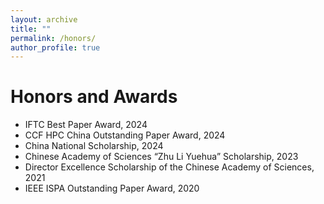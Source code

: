 ```yaml
---
layout: archive
title: ""
permalink: /honors/
author_profile: true
---
```




Honors and Awards
===
* IFTC Best Paper Award, 2024
* CCF HPC China Outstanding Paper Award, 2024
* China National Scholarship, 2024
* Chinese Academy of Sciences “Zhu Li Yuehua” Scholarship, 2023
* Director Excellence Scholarship of the Chinese Academy of Sciences, 2021
* IEEE ISPA Outstanding Paper Award, 2020

